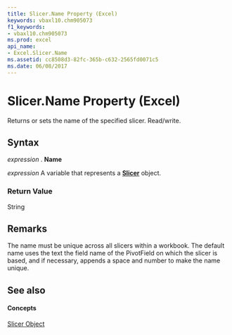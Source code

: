 ```yaml
---
title: Slicer.Name Property (Excel)
keywords: vbaxl10.chm905073
f1_keywords:
- vbaxl10.chm905073
ms.prod: excel
api_name:
- Excel.Slicer.Name
ms.assetid: cc8508d3-82fc-365b-c632-2565fd0071c5
ms.date: 06/08/2017
---
```



# Slicer.Name Property (Excel)

Returns or sets the name of the specified slicer. Read/write.


## Syntax

 _expression_ . **Name**

 _expression_ A variable that represents a **[Slicer](Excel.Slicer.md)** object.


### Return Value

String


## Remarks

The name must be unique across all slicers within a workbook. The default name uses the text the field name of the PivotField on which the slicer is based, and if necessary, appends a space and number to make the name unique.


## See also


#### Concepts


[Slicer Object](Excel.Slicer.md)

